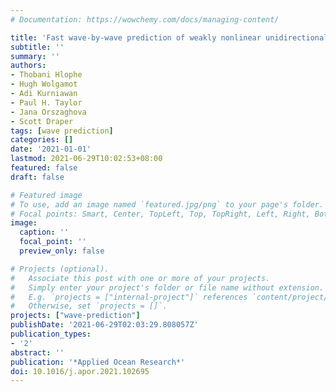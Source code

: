 ```yaml
---
# Documentation: https://wowchemy.com/docs/managing-content/

title: 'Fast wave-by-wave prediction of weakly nonlinear unidirectional wave fields'
subtitle: ''
summary: ''
authors:
- Thobani Hlophe
- Hugh Wolgamot
- Adi Kurniawan
- Paul H. Taylor
- Jana Orszaghova
- Scott Draper
tags: [wave prediction]
categories: []
date: '2021-01-01'
lastmod: 2021-06-29T10:02:53+08:00
featured: false
draft: false

# Featured image
# To use, add an image named `featured.jpg/png` to your page's folder.
# Focal points: Smart, Center, TopLeft, Top, TopRight, Left, Right, BottomLeft, Bottom, BottomRight.
image:
  caption: ''
  focal_point: ''
  preview_only: false

# Projects (optional).
#   Associate this post with one or more of your projects.
#   Simply enter your project's folder or file name without extension.
#   E.g. `projects = ["internal-project"]` references `content/project/deep-learning/index.md`.
#   Otherwise, set `projects = []`.
projects: ["wave-prediction"]
publishDate: '2021-06-29T02:03:29.808057Z'
publication_types:
- '2'
abstract: ''
publication: '*Applied Ocean Research*'
doi: 10.1016/j.apor.2021.102695
---
```

